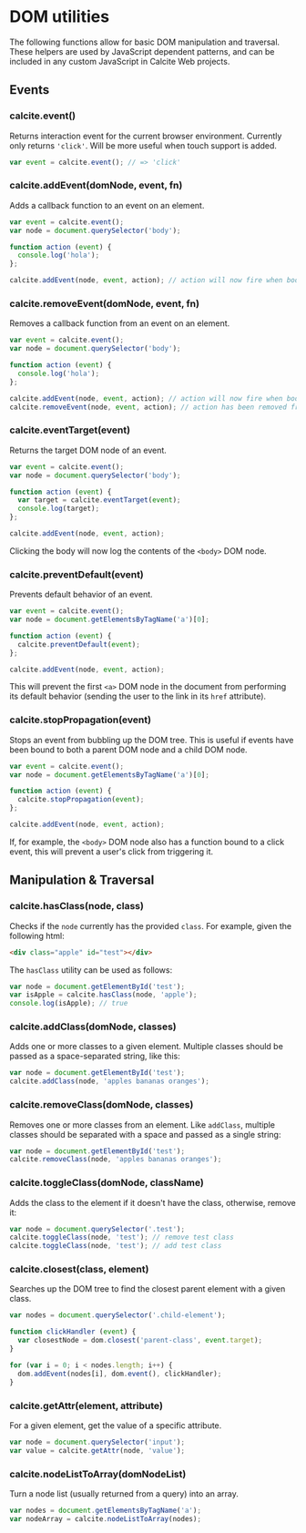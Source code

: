 # DOM utilities

The following functions allow for basic DOM manipulation and traversal. These helpers are used by JavaScript dependent patterns, and can be included in any custom JavaScript in Calcite Web projects.

## Events

### calcite.event()

Returns interaction event for the current browser environment. Currently only returns `'click'`. Will be more useful when touch support is added.

```js
var event = calcite.event(); // => 'click'
```

### calcite.addEvent(domNode, event, fn)

Adds a callback function to an event on an element.

```js
var event = calcite.event();
var node = document.querySelector('body');

function action (event) {
  console.log('hola');
};

calcite.addEvent(node, event, action); // action will now fire when body is clicked
```

### calcite.removeEvent(domNode, event, fn)

Removes a callback function from an event on an element.

```js
var event = calcite.event();
var node = document.querySelector('body');

function action (event) {
  console.log('hola');
};

calcite.addEvent(node, event, action); // action will now fire when body is clicked
calcite.removeEvent(node, event, action); // action has been removed from body click event
```

### calcite.eventTarget(event)

Returns the target DOM node of an event.

```js
var event = calcite.event();
var node = document.querySelector('body');

function action (event) {
  var target = calcite.eventTarget(event);
  console.log(target);
};

calcite.addEvent(node, event, action);
```

Clicking the body will now log the contents of the `<body>` DOM node.

### calcite.preventDefault(event)

Prevents default behavior of an event.

```js
var event = calcite.event();
var node = document.getElementsByTagName('a')[0];

function action (event) {
  calcite.preventDefault(event);
};

calcite.addEvent(node, event, action);
```

This will prevent the first `<a>` DOM node in the document from performing its default behavior (sending the user to the link in its `href` attribute).

### calcite.stopPropagation(event)

Stops an event from bubbling up the DOM tree. This is useful if events have been bound to both a parent DOM node and a child DOM node.

```js
var event = calcite.event();
var node = document.getElementsByTagName('a')[0];

function action (event) {
  calcite.stopPropagation(event);
};

calcite.addEvent(node, event, action);
```

If, for example, the `<body>` DOM node also has a function bound to a click event, this will prevent a user's click from triggering it.

## Manipulation & Traversal

### calcite.hasClass(node, class)

Checks if the `node` currently has the provided `class`. For example, given the following html:

```html
<div class="apple" id="test"></div>
```

The `hasClass` utility can be used as follows:

```js
var node = document.getElementById('test');
var isApple = calcite.hasClass(node, 'apple');
console.log(isApple); // true
```

### calcite.addClass(domNode, classes)

Adds one or more classes to a given element. Multiple classes should be passed as a space-separated string, like this:

```js
var node = document.getElementById('test');
calcite.addClass(node, 'apples bananas oranges');
```

### calcite.removeClass(domNode, classes)

Removes one or more classes from an element. Like `addClass`, multiple classes should be separated with a space and passed as a single string:

```js
var node = document.getElementById('test');
calcite.removeClass(node, 'apples bananas oranges');
```

### calcite.toggleClass(domNode, className)

Adds the class to the element if it doesn't have the class, otherwise, remove it:

```js
var node = document.querySelector('.test');
calcite.toggleClass(node, 'test'); // remove test class
calcite.toggleClass(node, 'test'); // add test class
```

### calcite.closest(class, element)

Searches up the DOM tree to find the closest parent element with a given class.

```js
var nodes = document.querySelector('.child-element');

function clickHandler (event) {
  var closestNode = dom.closest('parent-class', event.target);
}

for (var i = 0; i < nodes.length; i++) {
  dom.addEvent(nodes[i], dom.event(), clickHandler);
}
```

### calcite.getAttr(element, attribute)

For a given element, get the value of a specific attribute.

```js
var node = document.querySelector('input');
var value = calcite.getAttr(node, 'value');
```

### calcite.nodeListToArray(domNodeList)

Turn a node list (usually returned from a query) into an array.

```js
var nodes = document.getElementsByTagName('a');
var nodeArray = calcite.nodeListToArray(nodes);
```

